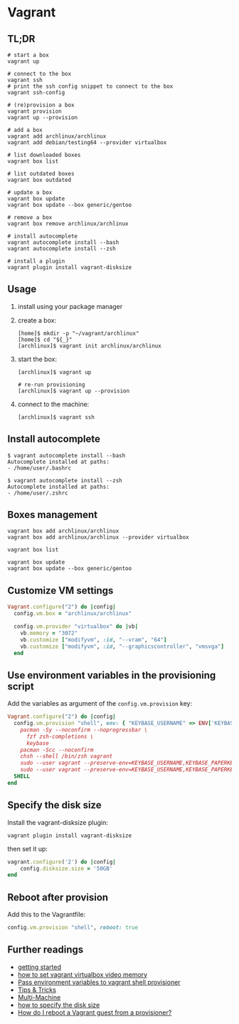 # Vagrant


## TL;DR

```shell
# start a box
vagrant up

# connect to the box
vagrant ssh
# print the ssh config snippet to connect to the box
vagrant ssh-config

# (re)provision a box
vagrant provision
vagrant up --provision

# add a box
vagrant add archlinux/archlinux
vagrant add debian/testing64 --provider virtualbox

# list downloaded boxes
vagrant box list

# list outdated boxes
vagrant box outdated

# update a box
vagrant box update
vagrant box update --box generic/gentoo

# remove a box
vagrant box remove archlinux/archlinux

# install autocomplete
vagrant autocomplete install --bash
vagrant autocomplete install --zsh

# install a plugin
vagrant plugin install vagrant-disksize
```

## Usage

1. install using your package manager
1. create a box:

   ```shell
   [home]$ mkdir -p "~/vagrant/archlinux"
   [home]$ cd "${_}"
   [archlinux]$ vagrant init archlinux/archlinux
   ```

1. start the box:

   ```shell
   [archlinux]$ vagrant up

   # re-run provisioning
   [archlinux]$ vagrant up --provision
   ```
  
1. connect to the machine:

   ```shell
   [archlinux]$ vagrant ssh
   ```

## Install autocomplete

```shell
$ vagrant autocomplete install --bash
Autocomplete installed at paths:
- /home/user/.bashrc

$ vagrant autocomplete install --zsh
Autocomplete installed at paths:
- /home/user/.zshrc
```

## Boxes management

```shell
vagrant box add archlinux/archlinux
vagrant box add archlinux/archlinux --provider virtualbox

vagrant box list

vagrant box update
vagrant box update --box generic/gentoo
```

## Customize VM settings

```ruby
Vagrant.configure("2") do |config|
  config.vm.box = "archlinux/archlinux"

  config.vm.provider "virtualbox" do |vb|
    vb.memory = "3072"
    vb.customize ["modifyvm", :id, "--vram", "64"]
    vb.customize ["modifyvm", :id, "--graphicscontroller", "vmsvga"]
  end
```

## Use environment variables in the provisioning script

Add the variables as argument of the `config.vm.provision` key:

```ruby
Vagrant.configure("2") do |config|
  config.vm.provision "shell", env: { "KEYBASE_USERNAME" => ENV['KEYBASE_USERNAME'], "KEYBASE_PAPERKEY" => ENV['KEYBASE_PAPERKEY'] }, inline: <<-SHELL
    pacman -Sy --noconfirm --noprogressbar \
      fzf zsh-completions \
      keybase
    pacman -Scc --noconfirm
    chsh --shell /bin/zsh vagrant
    sudo --user vagrant --preserve-env=KEYBASE_USERNAME,KEYBASE_PAPERKEY keybase oneshot
    sudo --user vagrant --preserve-env=KEYBASE_USERNAME,KEYBASE_PAPERKEY keybase git list
  SHELL
end
```

## Specify the disk size

Install the vagrant-disksize plugin:

```shell
vagrant plugin install vagrant-disksize
```

then set it up:

```ruby
vagrant.configure('2') do |config|
    config.disksize.size = '50GB'
end
```

## Reboot after provision

Add this to the Vagrantfile:

```ruby
config.vm.provision "shell", reboot: true
```

## Further readings

- [getting started]
- [how to set vagrant virtualbox video memory]
- [Pass environment variables to vagrant shell provisioner]
- [Tips & Tricks]
- [Multi-Machine]
- [how to specify the disk size]
- [How do I reboot a Vagrant guest from a provisioner?]

[getting started]: https://learn.hashicorp.com/tutorials/vagrant/getting-started-index
[how do i reboot a vagrant guest from a provisioner?]: https://superuser.com/questions/1338429/how-do-i-reboot-a-vagrant-guest-from-a-provisioner#1579326
[how to set vagrant virtualbox video memory]: https://stackoverflow.com/questions/24231620/how-to-set-vagrant-virtualbox-video-memory#24253435
[how to specify the disk size]: https://stackoverflow.com/questions/49822594/vagrant-how-to-specify-the-disk-size#60185312
[multi-machine]: https://www.vagrantup.com/docs/multi-machine
[pass environment variables to vagrant shell provisioner]: https://stackoverflow.com/questions/19648088/pass-environment-variables-to-vagrant-shell-provisioner#37563822
[tips & tricks]: https://www.vagrantup.com/docs/vagrantfile/tips
